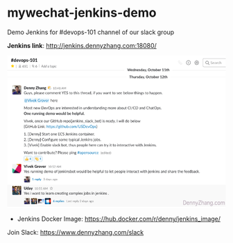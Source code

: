 # mywechat-jenkins-demo
Demo Jenkins for #devops-101 channel of our slack group

**Jenkins link**: http://jenkins.dennyzhang.com:18080/

<a href="https://www.dennyzhang.com"><img src="https://raw.githubusercontent.com/USDevOps/mywechat-jenkins-demo/master/images/demo_jenkins.png"/> </a>

- Jenkins Docker Image: https://hub.docker.com/r/denny/jenkins_image/

Join Slack: https://www.dennyzhang.com/slack
